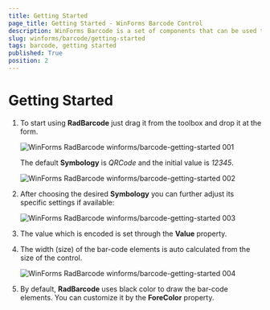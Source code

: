 ```yaml
---
title: Getting Started
page_title: Getting Started - WinForms Barcode Control
description: WinForms Barcode is a set of components that can be used to create, show and read barcodes. Learn how to get started with it.   
slug: winforms/barcode/getting-started
tags: barcode, getting started
published: True
position: 2
---
```


# Getting Started

1. To start using **RadBarcode** just drag it from the toolbox and drop it at the form.

	![WinForms RadBarcode winforms/barcode-getting-started 001](images/barcode-getting-started001.png)

	The default **Symbology** is *QRCode* and the initial value is *12345*.

	![WinForms RadBarcode winforms/barcode-getting-started 002](images/barcode-getting-started002.png)

1. After choosing the desired **Symbology** you can further adjust its specific settings if available:

	![WinForms RadBarcode winforms/barcode-getting-started 003](images/barcode-getting-started003.png)

1. The value which is encoded is set through the **Value** property.

1. The width (size) of the bar-code elements is auto calculated from the size of the control.

	![WinForms RadBarcode winforms/barcode-getting-started 004](images/barcode-getting-started004.gif)

1. By default, **RadBarcode** uses black color to draw the bar-code elements. You can customize it by the **ForeColor** property.
 
        
